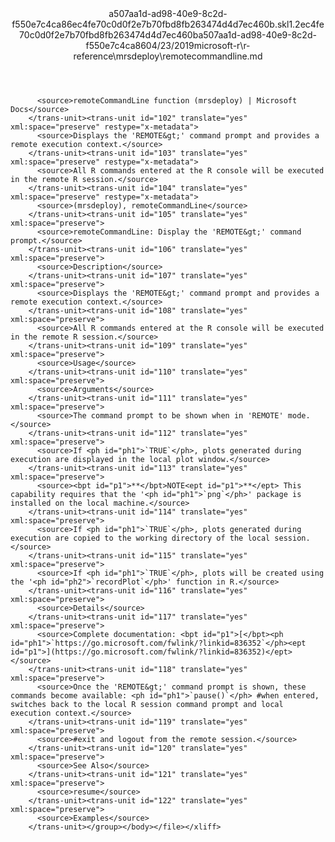 <?xml version="1.0"?><xliff version="1.2" xmlns="urn:oasis:names:tc:xliff:document:1.2" xmlns:xsi="http://www.w3.org/2001/XMLSchema-instance" xsi:schemaLocation="urn:oasis:names:tc:xliff:document:1.2 xliff-core-1.2-transitional.xsd"><file datatype="xml" original="remotecommandline.md" source-language="en-US" target-language="en-US"><header><tool tool-id="mdxliff" tool-name="mdxliff" tool-version="1.0-1931010" tool-company="Microsoft" /><xliffext:skl_file_name xmlns:xliffext="urn:microsoft:content:schema:xliffextensions">a507aa1d-ad98-40e9-8c2d-f550e7c4ca86ec4fe70c0d0f2e7b70fbd8fb263474d4d7ec460b.skl</xliffext:skl_file_name><xliffext:version xmlns:xliffext="urn:microsoft:content:schema:xliffextensions">1.2</xliffext:version><xliffext:ms.openlocfilehash xmlns:xliffext="urn:microsoft:content:schema:xliffextensions">ec4fe70c0d0f2e7b70fbd8fb263474d4d7ec460b</xliffext:ms.openlocfilehash><xliffext:ms.sourcegitcommit xmlns:xliffext="urn:microsoft:content:schema:xliffextensions">a507aa1d-ad98-40e9-8c2d-f550e7c4ca86</xliffext:ms.sourcegitcommit><xliffext:ms.lasthandoff xmlns:xliffext="urn:microsoft:content:schema:xliffextensions">04/23/2019</xliffext:ms.lasthandoff><xliffext:ms.openlocfilepath xmlns:xliffext="urn:microsoft:content:schema:xliffextensions">microsoft-r\r-reference\mrsdeploy\remotecommandline.md</xliffext:ms.openlocfilepath></header><body><group id="content" extype="content"><trans-unit id="101" translate="yes" xml:space="preserve" restype="x-metadata">
          <source>remoteCommandLine function (mrsdeploy) | Microsoft Docs</source>
        </trans-unit><trans-unit id="102" translate="yes" xml:space="preserve" restype="x-metadata">
          <source>Displays the 'REMOTE&gt;' command prompt and provides a remote execution context.</source>
        </trans-unit><trans-unit id="103" translate="yes" xml:space="preserve" restype="x-metadata">
          <source>All R commands entered at the R console will be executed in the remote R session.</source>
        </trans-unit><trans-unit id="104" translate="yes" xml:space="preserve" restype="x-metadata">
          <source>(mrsdeploy), remoteCommandLine</source>
        </trans-unit><trans-unit id="105" translate="yes" xml:space="preserve">
          <source>remoteCommandLine: Display the 'REMOTE&gt;' command prompt.</source>
        </trans-unit><trans-unit id="106" translate="yes" xml:space="preserve">
          <source>Description</source>
        </trans-unit><trans-unit id="107" translate="yes" xml:space="preserve">
          <source>Displays the 'REMOTE&gt;' command prompt and provides a remote execution context.</source>
        </trans-unit><trans-unit id="108" translate="yes" xml:space="preserve">
          <source>All R commands entered at the R console will be executed in the remote R session.</source>
        </trans-unit><trans-unit id="109" translate="yes" xml:space="preserve">
          <source>Usage</source>
        </trans-unit><trans-unit id="110" translate="yes" xml:space="preserve">
          <source>Arguments</source>
        </trans-unit><trans-unit id="111" translate="yes" xml:space="preserve">
          <source>The command prompt to be shown when in 'REMOTE' mode.</source>
        </trans-unit><trans-unit id="112" translate="yes" xml:space="preserve">
          <source>If <ph id="ph1">`TRUE`</ph>, plots generated during execution are displayed in the local plot window.</source>
        </trans-unit><trans-unit id="113" translate="yes" xml:space="preserve">
          <source><bpt id="p1">**</bpt>NOTE<ept id="p1">**</ept> This capability requires that the '<ph id="ph1">`png`</ph>' package is installed on the local machine.</source>
        </trans-unit><trans-unit id="114" translate="yes" xml:space="preserve">
          <source>If <ph id="ph1">`TRUE`</ph>, plots generated during execution are copied to the working directory of the local session.</source>
        </trans-unit><trans-unit id="115" translate="yes" xml:space="preserve">
          <source>If <ph id="ph1">`TRUE`</ph>, plots will be created using the '<ph id="ph2">`recordPlot`</ph>' function in R.</source>
        </trans-unit><trans-unit id="116" translate="yes" xml:space="preserve">
          <source>Details</source>
        </trans-unit><trans-unit id="117" translate="yes" xml:space="preserve">
          <source>Complete documentation: <bpt id="p1">[</bpt><ph id="ph1">`https://go.microsoft.com/fwlink/?linkid=836352`</ph><ept id="p1">](https://go.microsoft.com/fwlink/?linkid=836352)</ept></source>
        </trans-unit><trans-unit id="118" translate="yes" xml:space="preserve">
          <source>Once the 'REMOTE&gt;' command prompt is shown, these commands become available: <ph id="ph1">`pause()`</ph> #when entered, switches back to the local R session command prompt and local execution context.</source>
        </trans-unit><trans-unit id="119" translate="yes" xml:space="preserve">
          <source>#exit and logout from the remote session.</source>
        </trans-unit><trans-unit id="120" translate="yes" xml:space="preserve">
          <source>See Also</source>
        </trans-unit><trans-unit id="121" translate="yes" xml:space="preserve">
          <source>resume</source>
        </trans-unit><trans-unit id="122" translate="yes" xml:space="preserve">
          <source>Examples</source>
        </trans-unit></group></body></file></xliff>